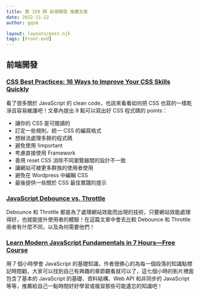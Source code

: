 ```yaml
---
title: 第 159 期 前端開發 推薦文章
date: 2022-11-22
author: gqsm

layout: layouts/post.njk
tags: [Front-end]
---
```


## 前端開發
<!-- summary -->

### [CSS Best Practices: 16 Ways to Improve Your CSS Skills Quickly](https://torquemag.io/2022/11/css-best-practices/)

看了很多關於 JavaScript 的 clean code，也該來看看如何把 CSS 也寫的一樣乾淨且容易維護吧！文章內提出 9 點可以寫出好 CSS 程式碼的 points：

* 讓你的 CSS 是可閱讀的
* 訂定一些規則，統一 CSS 的編寫格式
* 想辦法處理多餘的程式碼
* 避免使用 !important
* 考慮直接使用 Framework
* 善用 reset CSS 消除不同瀏覽器間的設計不一致
* 讓網站可被更多群族的使用者使用
* 避免在 Wordpress 中編輯 CSS
* 最後提供一些關於 CSS 最佳實踐的提示

<!-- summary -->

### [JavaScript Debounce vs. Throttle](https://www.syncfusion.com/blogs/post/javascript-debounce-vs-throttle.aspx)

Debounce 和 Throttle 都是為了處理網站效能而出現的技術，只要網站效能處理得好，也就能提升使用者的體驗！在這篇文章中會去比較 Debounce 和 Throttle 兩者有什麼不同，以及為何需要他們！

### [Learn Modern JavaScript Fundamentals in 7 Hours—Free Course](https://code.tutsplus.com/tutorials/learn-modern-javascript-fundamentals-free-course--cms-93282)

用 7 個小時學會 JavaScript 的基礎知識，作者很佛心的為每一個段落的知識點標記時間戳，大家可以找到自己有興趣的章節觀看就可以了，這七個小時的影片裡面包含了基本的 JavaScript 的基礎、資料結構、Web API 和非同步的 JavaScript 等等，推薦給自己一點時間好好學習或複習那些可能遺忘的知識吧！
